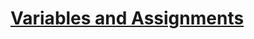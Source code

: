 # [Variables and Assignments](https://github.com/imjustha/ComputerScience2_Java/wiki/Variables-and-Assignments)
